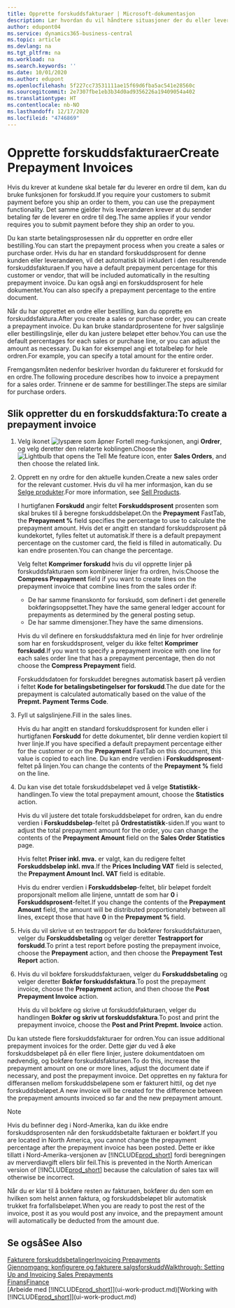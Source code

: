 ```yaml
---
title: Opprette forskuddsfakturaer | Microsoft-dokumentasjon
description: Lær hvordan du vil håndtere situasjoner der du eller leverandøren krever forskuddsbetaling.
author: edupont04
ms.service: dynamics365-business-central
ms.topic: article
ms.devlang: na
ms.tgt_pltfrm: na
ms.workload: na
ms.search.keywords: ''
ms.date: 10/01/2020
ms.author: edupont
ms.openlocfilehash: 5f227cc73531111ae15f69d6fba5ac541e28560c
ms.sourcegitcommit: 2e7307fbe1eb3b34d0ad9356226a19409054a402
ms.translationtype: HT
ms.contentlocale: nb-NO
ms.lasthandoff: 12/17/2020
ms.locfileid: "4746869"
---
```

# <a name="create-prepayment-invoices"></a><span data-ttu-id="254ee-103">Opprette forskuddsfakturaer</span><span class="sxs-lookup"><span data-stu-id="254ee-103">Create Prepayment Invoices</span></span>

<span data-ttu-id="254ee-104">Hvis du krever at kundene skal betale før du leverer en ordre til dem, kan du bruke funksjonen for forskudd.</span><span class="sxs-lookup"><span data-stu-id="254ee-104">If you require your customers to submit payment before you ship an order to them, you can use the prepayment functionality.</span></span> <span data-ttu-id="254ee-105">Det samme gjelder hvis leverandøren krever at du sender betaling før de leverer en ordre til deg.</span><span class="sxs-lookup"><span data-stu-id="254ee-105">The same applies if your vendor requires you to submit payment before they ship an order to you.</span></span>  

<span data-ttu-id="254ee-106">Du kan starte betalingsprosessen når du oppretter en ordre eller bestilling.</span><span class="sxs-lookup"><span data-stu-id="254ee-106">You can start the prepayment process when you create a sales or purchase order.</span></span> <span data-ttu-id="254ee-107">Hvis du har en standard forskuddsprosent for denne kunden eller leverandøren, vil det automatisk bli inkludert i den resulterende forskuddsfakturaen.</span><span class="sxs-lookup"><span data-stu-id="254ee-107">If you have a default prepayment percentage for this customer or vendor, that will be included automatically in the resulting prepayment invoice.</span></span> <span data-ttu-id="254ee-108">Du kan også angi en forskuddsprosent for hele dokumentet.</span><span class="sxs-lookup"><span data-stu-id="254ee-108">You can also specify a prepayment percentage to the entire document.</span></span>

<span data-ttu-id="254ee-109">Når du har opprettet en ordre eller bestilling, kan du opprette en forskuddsfaktura.</span><span class="sxs-lookup"><span data-stu-id="254ee-109">After you create a sales or purchase order, you can create a prepayment invoice.</span></span> <span data-ttu-id="254ee-110">Du kan bruke standardprosentene for hver salgslinje eller bestillingslinje, eller du kan justere beløpet etter behov.</span><span class="sxs-lookup"><span data-stu-id="254ee-110">You can use the default percentages for each sales or purchase line, or you can adjust the amount as necessary.</span></span> <span data-ttu-id="254ee-111">Du kan for eksempel angi et totalbeløp for hele ordren.</span><span class="sxs-lookup"><span data-stu-id="254ee-111">For example, you can specify a total amount for the entire order.</span></span>  

<span data-ttu-id="254ee-112">Fremgangsmåten nedenfor beskriver hvordan du fakturerer et forskudd for en ordre.</span><span class="sxs-lookup"><span data-stu-id="254ee-112">The following procedure describes how to invoice a prepayment for a sales order.</span></span> <span data-ttu-id="254ee-113">Trinnene er de samme for bestillinger.</span><span class="sxs-lookup"><span data-stu-id="254ee-113">The steps are similar for purchase orders.</span></span>  

## <a name="to-create-a-prepayment-invoice"></a><span data-ttu-id="254ee-114">Slik oppretter du en forskuddsfaktura:</span><span class="sxs-lookup"><span data-stu-id="254ee-114">To create a prepayment invoice</span></span>

1. <span data-ttu-id="254ee-115">Velg ikonet ![lyspære som åpner Fortell meg-funksjonen](media/ui-search/search_small.png "Fortell hva du vil gjøre"), angi **Ordrer**, og velg deretter den relaterte koblingen.</span><span class="sxs-lookup"><span data-stu-id="254ee-115">Choose the ![Lightbulb that opens the Tell Me feature](media/ui-search/search_small.png "Tell me what you want to do") icon, enter **Sales Orders**, and then choose the related link.</span></span>  
2. <span data-ttu-id="254ee-116">Opprett en ny ordre for den aktuelle kunden.</span><span class="sxs-lookup"><span data-stu-id="254ee-116">Create a new sales order for the relevant customer.</span></span> <span data-ttu-id="254ee-117">Hvis du vil ha mer informasjon, kan du se [Selge produkter](sales-how-sell-products.md).</span><span class="sxs-lookup"><span data-stu-id="254ee-117">For more information, see [Sell Products](sales-how-sell-products.md).</span></span>  

    <span data-ttu-id="254ee-118">I hurtigfanen **Forskudd** angir feltet **Forskuddsprosent** prosenten som skal brukes til å beregne forskuddsbeløpet.</span><span class="sxs-lookup"><span data-stu-id="254ee-118">On the **Prepayment** FastTab, the **Prepayment %** field specifies the percentage to use to calculate the prepayment amount.</span></span> <span data-ttu-id="254ee-119">Hvis det er angitt en standard forskuddsprosent på kundekortet, fylles feltet ut automatisk.</span><span class="sxs-lookup"><span data-stu-id="254ee-119">If there is a default prepayment percentage on the customer card, the field is filled in automatically.</span></span> <span data-ttu-id="254ee-120">Du kan endre prosenten.</span><span class="sxs-lookup"><span data-stu-id="254ee-120">You can change the percentage.</span></span> <!--This percentage is applied to lines where the item on that line does not already specify a prepayment percentage. The prepayment percentage is only copied from the header to lines that do not copy the default prepayment percentage from the item.-->  

    <span data-ttu-id="254ee-121">Velg feltet **Komprimer forskudd** hvis du vil opprette linjer på forskuddsfakturaen som kombinerer linjer fra ordren, hvis:</span><span class="sxs-lookup"><span data-stu-id="254ee-121">Choose the **Compress Prepayment** field if you want to create lines on the prepayment invoice that combine lines from the sales order if:</span></span>  

    - <span data-ttu-id="254ee-122">De har samme finanskonto for forskudd, som definert i det generelle bokføringsoppsettet.</span><span class="sxs-lookup"><span data-stu-id="254ee-122">They have the same general ledger account for prepayments as determined by the general posting setup.</span></span>  
    - <span data-ttu-id="254ee-123">De har samme dimensjoner.</span><span class="sxs-lookup"><span data-stu-id="254ee-123">They have the same dimensions.</span></span>  

    <span data-ttu-id="254ee-124">Hvis du vil definere en forskuddsfaktura med én linje for hver ordrelinje som har en forskuddsprosent, velger du ikke feltet **Komprimer forskudd**.</span><span class="sxs-lookup"><span data-stu-id="254ee-124">If you want to specify a prepayment invoice with one line for each sales order line that has a prepayment percentage, then do not choose the **Compress Prepayment** field.</span></span>  

    <span data-ttu-id="254ee-125">Forskuddsdatoen for forskuddet beregnes automatisk basert på verdien i feltet **Kode for betalingsbetingelser for forskudd**.</span><span class="sxs-lookup"><span data-stu-id="254ee-125">The due date for the prepayment is calculated automatically based on the value of the **Prepmt. Payment Terms Code**.</span></span>

3. <span data-ttu-id="254ee-126">Fyll ut salgslinjene.</span><span class="sxs-lookup"><span data-stu-id="254ee-126">Fill in the sales lines.</span></span>  

    <span data-ttu-id="254ee-127">Hvis du har angitt en standard forskuddsprosent for kunden eller i hurtigfanen **Forskudd** for dette dokumentet, blir denne verdien kopiert til hver linje.</span><span class="sxs-lookup"><span data-stu-id="254ee-127">If you have specified a default prepayment percentage either for the customer or on the **Prepayment** FastTab on this document, this value is copied to each line.</span></span> <span data-ttu-id="254ee-128">Du kan endre verdien i **Forskuddsprosent**-feltet på linjen.</span><span class="sxs-lookup"><span data-stu-id="254ee-128">You can change the contents of the **Prepayment %** field on the line.</span></span>  

4. <span data-ttu-id="254ee-129">Du kan vise det totale forskuddsbeløpet ved å velge **Statistikk**-handlingen.</span><span class="sxs-lookup"><span data-stu-id="254ee-129">To view the total prepayment amount, choose the **Statistics** action.</span></span>

    <span data-ttu-id="254ee-130">Hvis du vil justere det totale forskuddsbeløpet for ordren, kan du endre verdien i **Forskuddsbeløp**-feltet på **Ordrestatistikk**-siden.</span><span class="sxs-lookup"><span data-stu-id="254ee-130">If you want to adjust the total prepayment amount for the order, you can change the contents of the **Prepayment Amount** field on the **Sales Order Statistics** page.</span></span>  

    <span data-ttu-id="254ee-131">Hvis feltet **Priser inkl. mva.** er valgt, kan du redigere feltet **Forskuddsbeløp inkl. mva**.</span><span class="sxs-lookup"><span data-stu-id="254ee-131">If the **Prices Including VAT** field is selected, the **Prepayment Amount Incl. VAT** field is editable.</span></span>  

    <span data-ttu-id="254ee-132">Hvis du endrer verdien i **Forskuddsbeløp**-feltet, blir beløpet fordelt proporsjonalt mellom alle linjene, unntatt de som har **0** i **Forskuddsprosent**-feltet.</span><span class="sxs-lookup"><span data-stu-id="254ee-132">If you change the contents of the **Prepayment Amount** field, the amount will be distributed proportionately between all lines, except those that have **0** in the **Prepayment %** field.</span></span>  

5. <span data-ttu-id="254ee-133">Hvis du vil skrive ut en testrapport før du bokfører forskuddsfakturaen, velger du **Forskuddsbetaling** og velger deretter **Testrapport for forskudd**.</span><span class="sxs-lookup"><span data-stu-id="254ee-133">To print a test report before posting the prepayment invoice, choose the **Prepayment** action, and then choose the **Prepayment Test Report** action.</span></span>  
6. <span data-ttu-id="254ee-134">Hvis du vil bokføre forskuddsfakturaen, velger du **Forskuddsbetaling** og velger deretter **Bokfør forskuddsfaktura**.</span><span class="sxs-lookup"><span data-stu-id="254ee-134">To post the prepayment invoice, choose the **Prepayment** action, and then choose the **Post Prepayment Invoice** action.</span></span>  

    <span data-ttu-id="254ee-135">Hvis du vil bokføre og skrive ut forskuddsfakturaen, velger du handlingen **Bokfør og skriv ut forskuddsfaktura**.</span><span class="sxs-lookup"><span data-stu-id="254ee-135">To post and print the prepayment invoice, choose the **Post and Print Prepmt. Invoice** action.</span></span>  

<span data-ttu-id="254ee-136">Du kan utstede flere forskuddsfakturaer for ordren.</span><span class="sxs-lookup"><span data-stu-id="254ee-136">You can issue additional prepayment invoices for the order.</span></span> <span data-ttu-id="254ee-137">Dette gjør du ved å øke forskuddsbeløpet på én eller flere linjer, justere dokumentdatoen om nødvendig, og bokføre forskuddsfakturaen.</span><span class="sxs-lookup"><span data-stu-id="254ee-137">To do this, increase the prepayment amount on one or more lines, adjust the document date if necessary, and post the prepayment invoice.</span></span> <span data-ttu-id="254ee-138">Det opprettes en ny faktura for differansen mellom forskuddsbeløpene som er fakturert hittil, og det nye forskuddsbeløpet.</span><span class="sxs-lookup"><span data-stu-id="254ee-138">A new invoice will be created for the difference between the prepayment amounts invoiced so far and the new prepayment amount.</span></span>  

> [!NOTE]  
> <span data-ttu-id="254ee-139">Hvis du befinner deg i Nord-Amerika, kan du ikke endre forskuddsprosenten når den forskuddsbetalte fakturaen er bokført.</span><span class="sxs-lookup"><span data-stu-id="254ee-139">If you are located in North America, you cannot change the prepayment percentage after the prepayment invoice has been posted.</span></span> <span data-ttu-id="254ee-140">Dette er ikke tillatt i Nord-Amerika-versjonen av [!INCLUDE[prod_short](includes/prod_short.md)] fordi beregningen av merverdiavgift ellers blir feil.</span><span class="sxs-lookup"><span data-stu-id="254ee-140">This is prevented in the North American version of [!INCLUDE[prod_short](includes/prod_short.md)] because the calculation of sales tax will otherwise be incorrect.</span></span>  

 <span data-ttu-id="254ee-141">Når du er klar til å bokføre resten av fakturaen, bokfører du den som en hvilken som helst annen faktura, og forskuddsbeløpet blir automatisk trukket fra forfallsbeløpet.</span><span class="sxs-lookup"><span data-stu-id="254ee-141">When you are ready to post the rest of the invoice, post it as you would post any invoice, and the prepayment amount will automatically be deducted from the amount due.</span></span>  

## <a name="see-also"></a><span data-ttu-id="254ee-142">Se også</span><span class="sxs-lookup"><span data-stu-id="254ee-142">See Also</span></span>

[<span data-ttu-id="254ee-143">Fakturere forskuddsbetalinger</span><span class="sxs-lookup"><span data-stu-id="254ee-143">Invoicing Prepayments</span></span>](finance-invoice-prepayments.md)  
[<span data-ttu-id="254ee-144">Gjennomgang: konfigurere og fakturere salgsforskudd</span><span class="sxs-lookup"><span data-stu-id="254ee-144">Walkthrough: Setting Up and Invoicing Sales Prepayments</span></span>](walkthrough-setting-up-and-invoicing-sales-prepayments.md)  
[<span data-ttu-id="254ee-145">Finans</span><span class="sxs-lookup"><span data-stu-id="254ee-145">Finance</span></span>](finance.md)  
<span data-ttu-id="254ee-146">[Arbeide med [!INCLUDE[prod_short](includes/prod_short.md)]](ui-work-product.md)</span><span class="sxs-lookup"><span data-stu-id="254ee-146">[Working with [!INCLUDE[prod_short](includes/prod_short.md)]](ui-work-product.md)</span></span>
